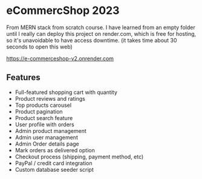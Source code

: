 # eCommercShop 2023

From MERN stack from scratch course. I have learned from an empty folder until I really can deploy this project on render.com, which is free for hosting, so it's unavoidable to have access downtime. (it takes time about 30 seconds to open this web) <br/>

https://e-commerceshop-v2.onrender.com

## Features

- Full-featured shopping cart with quantity<br/>
- Product reviews and ratings<br/>
- Top products carousel<br/>
- Product pagination<br/>
- Product search feature<br/>
- User profile with orders<br/>
- Admin product management<br/>
- Admin user management<br/>
- Admin Order details page<br/>
- Mark orders as delivered option<br/>
- Checkout process (shipping, payment method, etc)<br/>
- PayPal / credit card integration<br/>
- Custom database seeder script<br/>
